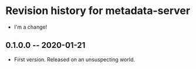 # Revision history for metadata-server

- I'm a change!

## 0.1.0.0 -- 2020-01-21

* First version. Released on an unsuspecting world.
